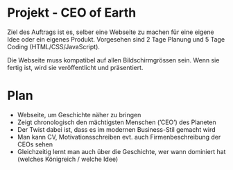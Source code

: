 # Projekt - CEO of Earth

Ziel des Auftrags ist es, selber eine Webseite zu machen für eine eigene Idee oder ein eigenes Produkt. Vorgesehen sind 2 Tage Planung und 5 Tage Coding (HTML/CSS/JavaScript).

Die Webseite muss kompatibel auf allen Bildschirmgrössen sein. Wenn sie fertig ist, wird sie veröffentlicht und präsentiert.

# Plan

- Webseite, um Geschichte näher zu bringen
- Zeigt chronologisch den mächtigsten Menschen (’CEO’) des Planeten
- Der Twist dabei ist, dass es im modernen Business-Stil gemacht wird
- Man kann CV, Motivationsschreiben evt. auch Firmenbeschreibung der CEOs sehen
- Gleichzeitig lernt man auch über die Geschichte, wer wann dominiert hat (welches Königreich / welche Idee)